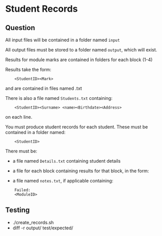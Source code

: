 Student Records
===============

Question
--------

All input files will be contained in a folder named `input`

All output files must be stored to a folder named `output`, which will exist.

Results for module marks are contained in folders for each block (1-4)

Results take the form:

```
    <StudentID><Mark>
```

and are contained in files named <modulecode>.txt

There is also a file named `Students.txt` containing:

```
    <StudentID><Surname> <name><Birthdate><Address>
```

on each line.

You must produce student records for each student. These must be contained in a folder named:

```
    <StudentID>
```

There must be:

* a file named `Details.txt` containing student details

* a file for each block containing results for that block, in the form:

    <ModuleID> <Mark>

* a file named `notes.txt`, if applicable containing:

```
    Failed:
    <ModuleID>
```

Testing
-------
* ./create_records.sh
* diff -r output/ test/expected/
